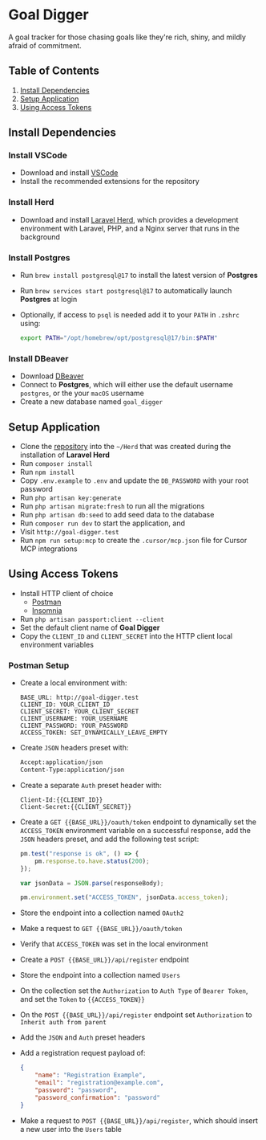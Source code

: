 # Goal Digger

A goal tracker for those chasing goals like they're rich, shiny, and mildly afraid of commitment.

## Table of Contents

1. [Install Dependencies](#install-dependencies)
1. [Setup Application](#setup-application)
1. [Using Access Tokens](#using-access-tokens)

## Install Dependencies

### Install VSCode

-   Download and install [VSCode](https://code.visualstudio.com)
-   Install the recommended extensions for the repository

### Install Herd

-   Download and install [Laravel Herd](https://herd.laravel.com), which provides a development environment with Laravel, PHP, and a Nginx server that runs in the background

### Install Postgres

-   Run `brew install postgresql@17` to install the latest version of **Postgres**
-   Run `brew services start postgresql@17` to automatically launch **Postgres** at login
-   Optionally, if access to `psql` is needed add it to your `PATH` in `.zshrc` using:

    ```bash
    export PATH="/opt/homebrew/opt/postgresql@17/bin:$PATH"
    ```

### Install DBeaver

-   Download [DBeaver](https://dbeaver.io/download)
-   Connect to **Postgres**, which will either use the default username `postgres`, or the your `macOS` username
-   Create a new database named `goal_digger`

## Setup Application

-   Clone the [repository](https://github.com/mtpultz/goal-digger) into the `~/Herd` that was created during the installation of **Laravel Herd**
-   Run `composer install`
-   Run `npm install`
-   Copy `.env.example` to `.env` and update the `DB_PASSWORD` with your root password
-   Run `php artisan key:generate`
-   Run `php artisan migrate:fresh` to run all the migrations
-   Run `php artisan db:seed` to add seed data to the database
-   Run `composer run dev` to start the application, and
-   Visit `http://goal-digger.test`
-   Run `npm run setup:mcp` to create the `.cursor/mcp.json` file for Cursor MCP integrations

## Using Access Tokens

-   Install HTTP client of choice
    -   [Postman](https://www.postman.com/downloads)
    -   [Insomnia](https://insomnia.rest/download)
-   Run `php artisan passport:client --client`
-   Set the default client name of **Goal Digger**
-   Copy the `CLIENT_ID` and `CLIENT_SECRET` into the HTTP client local environment variables

### Postman Setup

-   Create a local environment with:

    ```
    BASE_URL: http://goal-digger.test
    CLIENT_ID: YOUR_CLIENT_ID
    CLIENT_SECRET: YOUR_CLIENT_SECRET
    CLIENT_USERNAME: YOUR_USERNAME
    CLIENT_PASSWORD: YOUR_PASSWORD
    ACCESS_TOKEN: SET_DYNAMICALLY_LEAVE_EMPTY
    ```

-   Create `JSON` headers preset with:

    ```bash
    Accept:application/json
    Content-Type:application/json
    ```

-   Create a separate `Auth` preset header with:

    ```
    Client-Id:{{CLIENT_ID}}
    Client-Secret:{{CLIENT_SECRET}}
    ```

-   Create a `GET {{BASE_URL}}/oauth/token` endpoint to dynamically set the `ACCESS_TOKEN` environment variable on a successful response, add the `JSON` headers preset, and add the following test script:

    ```js
    pm.test("response is ok", () => {
        pm.response.to.have.status(200);
    });

    var jsonData = JSON.parse(responseBody);

    pm.environment.set("ACCESS_TOKEN", jsonData.access_token);
    ```

-   Store the endpoint into a collection named `OAuth2`
-   Make a request to `GET {{BASE_URL}}/oauth/token`
-   Verify that `ACCESS_TOKEN` was set in the local environment
-   Create a `POST {{BASE_URL}}/api/register` endpoint
-   Store the endpoint into a collection named `Users`
-   On the collection set the `Authorization` to `Auth Type` of `Bearer Token`, and set the `Token` to `{{ACCESS_TOKEN}}`
-   On the `POST {{BASE_URL}}/api/register` endpoint set `Authorization` to `Inherit auth from parent`
-   Add the `JSON` and `Auth` preset headers
-   Add a registration request payload of:

    ```json
    {
        "name": "Registration Example",
        "email": "registration@example.com",
        "password": "password",
        "password_confirmation": "password"
    }
    ```

-   Make a request to `POST {{BASE_URL}}/api/register`, which should insert a new user into the `Users` table
